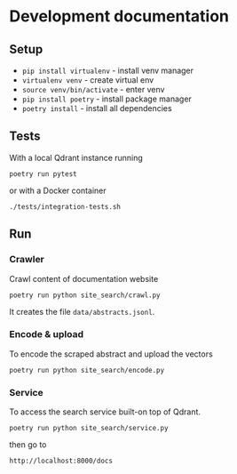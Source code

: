 # Development documentation


## Setup

- `pip install virtualenv` - install venv manager
- `virtualenv venv` - create virtual env 
- `source venv/bin/activate` - enter venv
- `pip install poetry` - install package manager
- `poetry install` - install all dependencies

## Tests

With a local Qdrant instance running

```
poetry run pytest
```

or with a Docker container

```
./tests/integration-tests.sh
```

## Run

### Crawler

Crawl content of documentation website

```
poetry run python site_search/crawl.py 
```

It creates the file `data/abstracts.jsonl`.

### Encode & upload

To encode the scraped abstract and upload the vectors

```
poetry run python site_search/encode.py 
```

### Service

To access the search service built-on top of Qdrant.

```
poetry run python site_search/service.py
```

then go to

```
http://localhost:8000/docs
```
